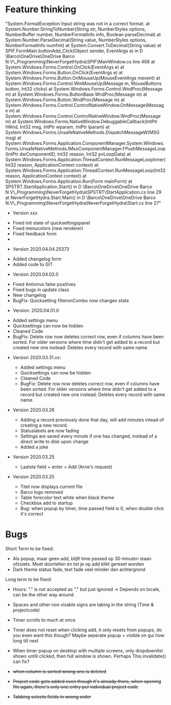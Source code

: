 # Feature thinking

"System.FormatException Input string was not in a correct format. at System.Number.StringToNumber(String str, NumberStyles options, NumberBuffer number, NumberFormatInfo info, Boolean parseDecimal) at System.Number.ParseDecimal(String value, NumberStyles options, NumberFormatInfo numfmt) at System.Convert.ToDecimal(String value) at SPIF.FormMain.buttonAdd_Click(Object sender, EventArgs e) in D \\Barco\\OneDrive\\OneDrive Barco N.V\\_Programming\\NeverForgetHydra\\SPIF\\MainWindow.cs line 468 at System.Windows.Forms.Control.OnClick(EventArgs e) at System.Windows.Forms.Button.OnClick(EventArgs e) at System.Windows.Forms.Button.OnMouseUp(MouseEventArgs mevent) at System.Windows.Forms.Control.WmMouseUp(Message m, MouseButtons button, Int32 clicks) at System.Windows.Forms.Control.WndProc(Message m) at System.Windows.Forms.ButtonBase.WndProc(Message m) at System.Windows.Forms.Button.WndProc(Message m) at System.Windows.Forms.Control.ControlNativeWindow.OnMessage(Message m) at System.Windows.Forms.Control.ControlNativeWindow.WndProc(Message m) at System.Windows.Forms.NativeWindow.DebuggableCallback(IntPtr hWnd, Int32 msg, IntPtr wparam, IntPtr lparam) at System.Windows.Forms.UnsafeNativeMethods.DispatchMessageW(MSG msg) at System.Windows.Forms.Application.ComponentManager.System.Windows.Forms.UnsafeNativeMethods.IMsoComponentManager.FPushMessageLoop(IntPtr dwComponentID, Int32 reason, Int32 pvLoopData) at System.Windows.Forms.Application.ThreadContext.RunMessageLoopInner(Int32 reason, ApplicationContext context) at System.Windows.Forms.Application.ThreadContext.RunMessageLoop(Int32 reason, ApplicationContext context) at System.Windows.Forms.Application.Run(Form mainForm) at SPSTRT.StartApplication.Start() in D \\Barco\\OneDrive\\OneDrive Barco N.V\\_Programming\\NeverForgetHydra\\SPSTRT\\StartApplication.cs line 29 at NeverForgetHydra.Start.Main() in D \\Barco\\OneDrive\\OneDrive Barco N.V\\_Programming\\NeverForgetHydra\\NeverForgetHydra\\Start.cs line 27"

* Version xxx
- Fixed init state of quicksettingspanel
- Fixed menucolors (new renderer)
- Fixed feedback form
- 

* Version 2020.04.04.25373
- Added changelog form
- Added code to GIT

* Version 2020.04.02.0
- Fixed Antivirus false positives
- Fixed bugs in update class
- New changelog
- BugFix: Quicksetting filteronCombo now changes state

* Version: 2020.04.01.0
- Added settings menu
- Quicksettings can now be hidden
- Cleaned Code
- BugFix: Delete row now deletes correct row, even if columns have been sorted. For older versions where time didn't get added to a record but created new one instead: Deletes every record with same name.

* Version 2020.03.31.xx:
  - Added settings menu
  - Quicksettings can now be hidden
  - Cleaned Code
  - BugFix: Delete row now deletes correct row, even if columns have been sorted. For older versions where time didn't get added to a record but created new one instead: Deletes every record with same name.

* Version 2020.03.26
  - Adding a record previously done that day, will add minutes intead of creating a new record.
  - Statuslabels are now fading
  - Settings are saved every minute if one has changed, instead of a direct write to disk upon change
  - Added a joke

* Version 2020.03.25
  - Laatste field + enter = Add (Arne's request)

* Version 2020.03.25
  - Titel now displays current file
  - Barco logo removed
  - Table forecolor text white when black theme
  - Checkbox add to startup
  - Bug: when popup by timer, time passed field is 0, when double click it's correct

# Bugs
Short Term to be fixed:
- Als popup, maar geen add, blijft time passed op 30 minuten staan ofzoiets. Moet doortellen en tot je op add klikt gereset worden
- Dark theme status fade, text fade veel minder dan achtergrond

Long term to be fixed:
- Hours: "." is not accepted as "," but just ignored -> Depends on locale, can be the other way around
- Spaces and other non visable signs are taking in the string (Time & projectcode)
- Timer scrolls to much at once
- Timer does not reset when clicking add, it only resets from popups, do you even want this though? Maybe seperate popup + visible on gui how long till next
- When timer popup on desktop with multiple screens, only dropdownlist shows untill clicked, then full window is shown. Perhaps This.invalidate() can fix?

- ~~when column is sorted wrong one is deleted~~
- ~~Project code gets added even though it's already there, when opening file again, there's only one entry per individual project code~~
- ~~Tabbing selects fields in wrong order~~